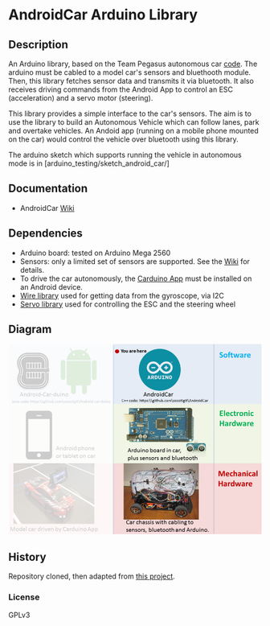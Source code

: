 # AndroidCar Arduino Library

## Description
An Arduino library, based on the Team Pegasus autonomous car [code](https://github.com/platisd/AndroidCar). The arduino must be cabled to a model car's sensors and bluethooth module.  Then, this library fetches sensor data and transmits it via bluetooth.  It also receives driving commands from the Android App to control an ESC (acceleration) and a servo motor (steering).

This library provides a simple interface to the car's sensors.  The aim is to use the library to build an Autonomous Vehicle which can follow lanes, park and overtake vehicles.  An Andoid app (running on a mobile phone mounted on the car) would control the vehicle over bluetooth using this library.

The arduino sketch which supports running the vehicle in autonomous mode is in [arduino_testing/sketch_android_car/]

## Documentation
- AndroidCar [Wiki](https://github.com/sesstigit/AndroidCar/wiki)

## Dependencies
* Arduino board: tested on Arduino Mega 2560
* Sensors: only a limited set of sensors are supported.  See the [Wiki](https://github.com/sesstigit/AndroidCar/wiki) for details.
* To drive the car autonomously, the [Carduino App](https://github.com/sesstigit/Android-Car-duino) must be installed on an Android device.
* [Wire library](http://arduino.cc/en/reference/Wire) used for getting data from the gyroscope, via I2C
* [Servo library](http://www.arduino.cc/en/Reference/Servo) used for controlling the ESC and the steering wheel

## Diagram
![Alt text](car_architecture_arduino.png?raw=true "You are now looking at the arduino library")

## History
Repository cloned, then adapted from [this project](https://github.com/platisd/AndroidCar).

### License
GPLv3
